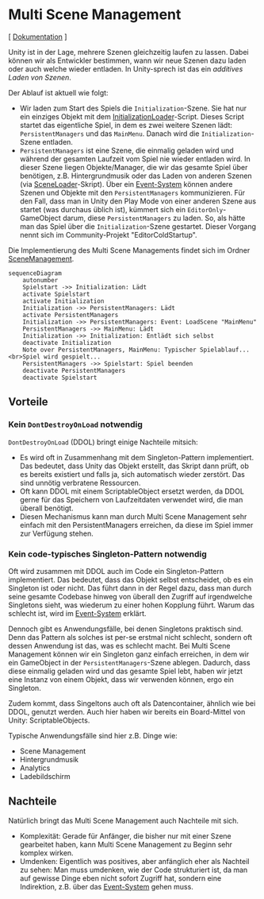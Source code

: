# Multi Scene Management

[ [Dokumentation](../README.md) ]

Unity ist in der Lage, mehrere Szenen gleichzeitig laufen zu lassen.
Dabei können wir als Entwickler bestimmen, wann wir neue Szenen dazu laden oder auch welche wieder entladen.
In Unity-sprech ist das ein _additives Laden von Szenen_.

Der Ablauf ist aktuell wie folgt:

* Wir laden zum Start des Spiels die `Initialization`-Szene. Sie hat nur ein einziges Objekt mit dem [InitializationLoader](../../../../CommunityProject/Assets/_Game/Scripts/Runtime/SceneManagement/InitializationLoader.cs)-Script. Dieses Script startet das eigentliche Spiel, in dem es zwei weitere Szenen lädt: `PersistentManagers` und das `MainMenu`. Danach wird die `Initialization`-Szene entladen.
* `PersistentManagers` ist eine Szene, die einmalig geladen wird und während der gesamten Laufzeit vom Spiel nie wieder entladen wird. In dieser Szene liegen Objekte/Manager, die wir das gesamte Spiel über benötigen, z.B. Hintergrundmusik oder das Laden von anderen Szenen (via [SceneLoader](../../../../CommunityProject/Assets/_Game/Scripts/Runtime/SceneManagement/SceneLoader.cs)-Skript). Über ein [Event-System](event-system.md) können andere Szenen und Objekte mit den `PersistentManagers` kommunizieren. Für den Fall, dass man in Unity den Play Mode von einer anderen Szene aus startet (was durchaus üblich ist), kümmert sich ein `EditorOnly`-GameObject darum, diese `PersistentManagers` zu laden. So, als hätte man das Spiel über die `Initialization`-Szene gestartet. Dieser Vorgang nennt sich im Community-Projekt "EditorColdStartup".

Die Implementierung des Multi Scene Managements findet sich im Ordner [SceneManagement](../../../../CommunityProject/Assets/_Game/Scripts/Runtime/SceneManagement).

```mermaid
sequenceDiagram
    autonumber
    Spielstart ->> Initialization: Lädt
    activate Spielstart
    activate Initialization
    Initialization ->> PersistentManagers: Lädt
    activate PersistentManagers
    Initialization ->> PersistentManagers: Event: LoadScene "MainMenu"
    PersistentManagers ->> MainMenu: Lädt
    Initialization ->> Initialization: Entlädt sich selbst
    deactivate Initialization
    Note over PersistentManagers, MainMenu: Typischer Spielablauf...<br>Spiel wird gespielt...
    PersistentManagers ->> Spielstart: Spiel beenden
    deactivate PersistentManagers
    deactivate Spielstart
```

## Vorteile

### Kein `DontDestroyOnLoad` notwendig

`DontDestroyOnLoad` (DDOL) bringt einige Nachteile mitsich:

* Es wird oft in Zusammenhang mit dem Singleton-Pattern implementiert. Das bedeutet, dass Unity das Objekt erstellt, das Skript dann prüft, ob es bereits existiert und falls ja, sich automatisch wieder zerstört. Das sind unnötig verbratene Ressourcen.
* Oft kann DDOL mit einem ScriptableObject ersetzt werden, da DDOL gerne für das Speichern von Laufzeitdaten verwendet wird, die man überall benötigt.
* Diesen Mechanismus kann man durch Multi Scene Management sehr einfach mit den PersistentManagers erreichen, da diese im Spiel immer zur Verfügung stehen.

### Kein code-typisches Singleton-Pattern notwendig

Oft wird zusammen mit DDOL auch im Code ein Singleton-Pattern implementiert.
Das bedeutet, dass das Objekt selbst entscheidet, ob es ein Singleton ist oder nicht.
Das führt dann in der Regel dazu, dass man durch seine gesamte Codebase hinweg von überall den Zugriff auf irgendwelche Singletons sieht, was wiederum zu einer hohen Kopplung führt.
Warum das schlecht ist, wird im [Event-System](event-system.md) erklärt.

Dennoch gibt es Anwendungsfälle, bei denen Singletons praktisch sind. 
Denn das Pattern als solches ist per-se erstmal nicht schlecht, sondern oft dessen Anwendung ist das, was es schlecht macht.
Bei Multi Scene Management können wir ein Singleton ganz einfach erreichen, in dem wir ein GameObject in der `PersistentManagers`-Szene ablegen.
Dadurch, dass diese einmalig geladen wird und das gesamte Spiel lebt, haben wir jetzt eine Instanz von einem Objekt, dass wir verwenden können, ergo ein Singleton.

Zudem kommt, dass Singeltons auch oft als Datencontainer, ähnlich wie bei DDOL, genutzt werden.
Auch hier haben wir bereits ein Board-Mittel von Unity: ScriptableObjects.

Typische Anwendungsfälle sind hier z.B. Dinge wie:

* Scene Management
* Hintergrundmusik
* Analytics
* Ladebildschirm

## Nachteile

Natürlich bringt das Multi Scene Management auch Nachteile mit sich.

* Komplexität: Gerade für Anfänger, die bisher nur mit einer Szene gearbeitet haben, kann Multi Scene Management zu Beginn sehr komplex wirken.
* Umdenken: Eigentlich was positives, aber anfänglich eher als Nachteil zu sehen: Man muss umdenken, wie der Code strukturiert ist, da man auf gewisse Dinge eben nicht sofort Zugriff hat, sondern eine Indirektion, z.B. über das [Event-System](event-system.md) gehen muss.